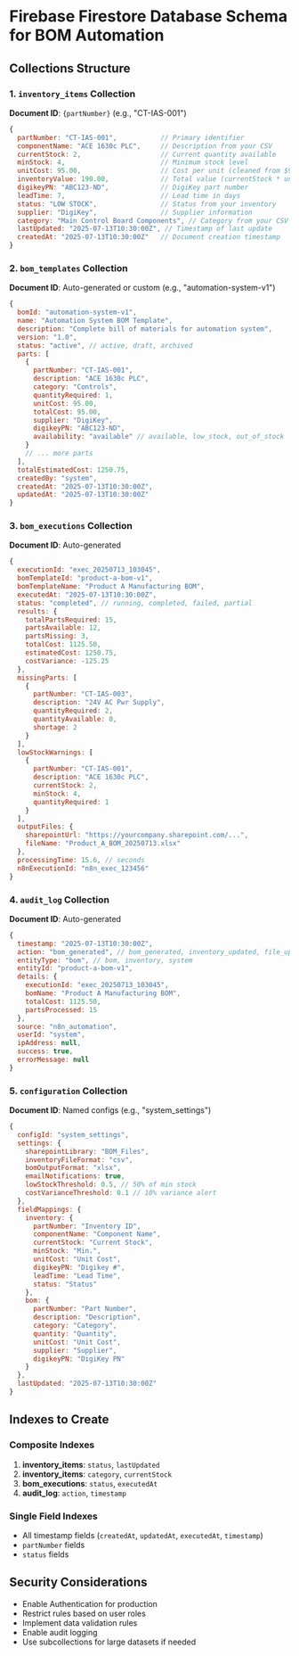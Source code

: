 # Firebase Firestore Database Schema for BOM Automation

## Collections Structure

### 1. `inventory_items` Collection
**Document ID**: `{partNumber}` (e.g., "CT-IAS-001")

```javascript
{
  partNumber: "CT-IAS-001",           // Primary identifier
  componentName: "ACE 1630c PLC",     // Description from your CSV
  currentStock: 2,                    // Current quantity available
  minStock: 4,                        // Minimum stock level
  unitCost: 95.00,                    // Cost per unit (cleaned from $95.00)
  inventoryValue: 190.00,             // Total value (currentStock * unitCost)
  digikeyPN: "ABC123-ND",             // DigiKey part number
  leadTime: 7,                        // Lead time in days
  status: "LOW STOCK",                // Status from your inventory
  supplier: "DigiKey",                // Supplier information
  category: "Main Control Board Components", // Category from your CSV
  lastUpdated: "2025-07-13T10:30:00Z", // Timestamp of last update
  createdAt: "2025-07-13T10:30:00Z"   // Document creation timestamp
}
```

### 2. `bom_templates` Collection
**Document ID**: Auto-generated or custom (e.g., "automation-system-v1")

```javascript
{
  bomId: "automation-system-v1",
  name: "Automation System BOM Template",
  description: "Complete bill of materials for automation system",
  version: "1.0",
  status: "active", // active, draft, archived
  parts: [
    {
      partNumber: "CT-IAS-001",
      description: "ACE 1630c PLC", 
      category: "Controls",
      quantityRequired: 1,
      unitCost: 95.00,
      totalCost: 95.00,
      supplier: "DigiKey",
      digikeyPN: "ABC123-ND",
      availability: "available" // available, low_stock, out_of_stock
    }
    // ... more parts
  ],
  totalEstimatedCost: 1250.75,
  createdBy: "system",
  createdAt: "2025-07-13T10:30:00Z",
  updatedAt: "2025-07-13T10:30:00Z"
}
```

### 3. `bom_executions` Collection
**Document ID**: Auto-generated

```javascript
{
  executionId: "exec_20250713_103045",
  bomTemplateId: "product-a-bom-v1",
  bomTemplateName: "Product A Manufacturing BOM",
  executedAt: "2025-07-13T10:30:00Z",
  status: "completed", // running, completed, failed, partial
  results: {
    totalPartsRequired: 15,
    partsAvailable: 12,
    partsMissing: 3,
    totalCost: 1125.50,
    estimatedCost: 1250.75,
    costVariance: -125.25
  },
  missingParts: [
    {
      partNumber: "CT-IAS-003",
      description: "24V AC Pwr Supply",
      quantityRequired: 2,
      quantityAvailable: 0,
      shortage: 2
    }
  ],
  lowStockWarnings: [
    {
      partNumber: "CT-IAS-001",
      description: "ACE 1630c PLC",
      currentStock: 2,
      minStock: 4,
      quantityRequired: 1
    }
  ],
  outputFiles: {
    sharepointUrl: "https://yourcompany.sharepoint.com/...",
    fileName: "Product_A_BOM_20250713.xlsx"
  },
  processingTime: 15.6, // seconds
  n8nExecutionId: "n8n_exec_123456"
}
```

### 4. `audit_log` Collection
**Document ID**: Auto-generated

```javascript
{
  timestamp: "2025-07-13T10:30:00Z",
  action: "bom_generated", // bom_generated, inventory_updated, file_uploaded, etc.
  entityType: "bom", // bom, inventory, system
  entityId: "product-a-bom-v1",
  details: {
    executionId: "exec_20250713_103045",
    bomName: "Product A Manufacturing BOM",
    totalCost: 1125.50,
    partsProcessed: 15
  },
  source: "n8n_automation",
  userId: "system",
  ipAddress: null,
  success: true,
  errorMessage: null
}
```

### 5. `configuration` Collection
**Document ID**: Named configs (e.g., "system_settings")

```javascript
{
  configId: "system_settings",
  settings: {
    sharepointLibrary: "BOM_Files",
    inventoryFileFormat: "csv",
    bomOutputFormat: "xlsx",
    emailNotifications: true,
    lowStockThreshold: 0.5, // 50% of min stock
    costVarianceThreshold: 0.1 // 10% variance alert
  },
  fieldMappings: {
    inventory: {
      partNumber: "Inventory ID",
      componentName: "Component Name",
      currentStock: "Current Stock",
      minStock: "Min.",
      unitCost: "Unit Cost",
      digikeyPN: "Digikey #",
      leadTime: "Lead Time",
      status: "Status"
    },
    bom: {
      partNumber: "Part Number",
      description: "Description",
      category: "Category",
      quantity: "Quantity",
      unitCost: "Unit Cost",
      supplier: "Supplier",
      digikeyPN: "DigiKey PN"
    }
  },
  lastUpdated: "2025-07-13T10:30:00Z"
}
```

## Indexes to Create

### Composite Indexes
1. **inventory_items**: `status`, `lastUpdated`
2. **inventory_items**: `category`, `currentStock`
3. **bom_executions**: `status`, `executedAt`
4. **audit_log**: `action`, `timestamp`

### Single Field Indexes
- All timestamp fields (`createdAt`, `updatedAt`, `executedAt`, `timestamp`)
- `partNumber` fields
- `status` fields

## Security Considerations

- Enable Authentication for production
- Restrict rules based on user roles
- Implement data validation rules
- Enable audit logging
- Use subcollections for large datasets if needed